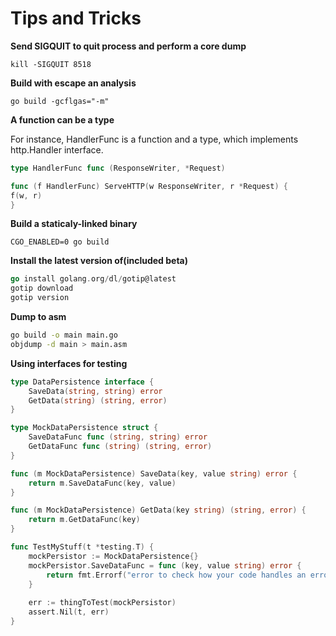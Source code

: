 # Tips and Tricks

**Send SIGQUIT to quit process and perform a core dump**

`kill -SIGQUIT 8518`

**Build with escape an analysis**

`go build -gcflgas="-m"`

**A function can be a type**

For instance, HandlerFunc is a function and a type, which implements http.Handler interface.

```go
type HandlerFunc func (ResponseWriter, *Request)

func (f HandlerFunc) ServeHTTP(w ResponseWriter, r *Request) {
f(w, r)
}
```

**Build a staticaly-linked binary**

`CGO_ENABLED=0 go build`

**Install the latest version of(included beta)**

```go
go install golang.org/dl/gotip@latest
gotip download
gotip version
```

**Dump to asm**

```bash
go build -o main main.go
objdump -d main > main.asm
```

**Using interfaces for testing**

```go
type DataPersistence interface {
    SaveData(string, string) error
    GetData(string) (string, error)
}

type MockDataPersistence struct {
    SaveDataFunc func (string, string) error
    GetDataFunc func (string) (string, error)
}

func (m MockDataPersistence) SaveData(key, value string) error {
    return m.SaveDataFunc(key, value)
}

func (m MockDataPersistence) GetData(key string) (string, error) {
    return m.GetDataFunc(key)
}

func TestMyStuff(t *testing.T) {
    mockPersistor := MockDataPersistence{}
    mockPersistor.SaveDataFunc = func (key, value string) error {
        return fmt.Errorf("error to check how your code handles an error")
    }
	
    err := thingToTest(mockPersistor)
    assert.Nil(t, err)
}
```